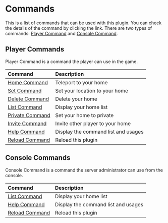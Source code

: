 # Commands

This is a list of commands that can be used with this plugin. You can check the details of the command by clicking the link. There are two types of commands: [Player Command](#player-commands) and [Console Command](#console-commands).

## Player Commands

Player Command is a command the player can use in the game.

| Command | Description |
| :------ | :---------- |
| [Home Command](./player/home.md) | Teleport to your home |
| [Set Command](./player/set.md) | Set your location to your home |
| [Delete Command](./player/delete.md) | Delete your home |
| [List Command](./player/list.md) | Display your home list |
| [Private Command](./player/private.md) | Set your home to private |
| [Invite Command](./player/invite.md) | Invite other player to your home |
| [Help Command](./player/help.md) | Display the command list and usages |
| [Reload Command](./player/reload.md) | Reload this plugin |

## Console Commands

Console Command is a command the server administrator can use from the console.

| Command | Description |
| :------ | :---------- |
| [List Command](./console/list.md) | Display your home list |
| [Help Command](./console/help.md) | Display the command list and usages |
| [Reload Command](./console/reload.md) | Reload this plugin |